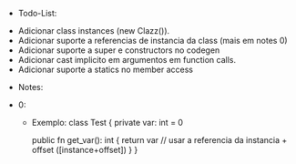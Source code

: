 * Todo-List:
 - Adicionar class instances (new Clazz()).
 - Adicionar suporte a referencias de instancia da class (mais em notes 0)
 - Adicionar suporte a super e constructors no codegen
 - Adicionar cast implicito em argumentos em function calls.
 - Adicionar suporte a statics no member access

* Notes:
 - 0:
   * Exemplo:
	class Test {
		private var: int = 0

		public fn get_var(): int {
			return var // usar a referencia da instancia + offset ([instance+offset])
		}
	}
